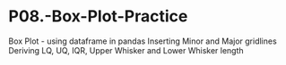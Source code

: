 # P08.-Box-Plot-Practice
Box Plot - using dataframe in pandas
Inserting Minor and Major gridlines
Deriving LQ, UQ, IQR, Upper Whisker and Lower Whisker length
